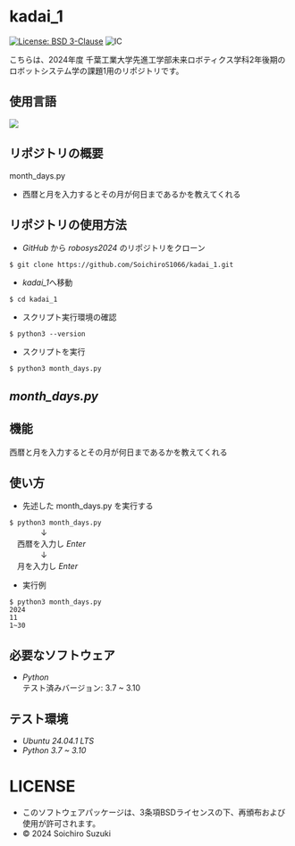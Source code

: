 # kadai_1
[![License: BSD 3-Clause](https://img.shields.io/badge/License-BSD%203--Clause-blue.svg)](https://opensource.org/licenses/BSD-3-Clause)
![IC](https://github.com/SoichiroS1066/kadai_1/actions/workflows/test_month_days.yml/badge.svg)

こちらは、2024年度 千葉工業大学先進工学部未来ロボティクス学科2年後期のロボットシステム学の課題1用のリポジトリです。

## 使用言語
<img src="https://img.shields.io/badge/-Python-yellow.svg?logo=python&style=for-the-badge">

## リポジトリの概要
month_days.py
- 西暦と月を入力するとその月が何日まであるかを教えてくれる


## リポジトリの使用方法
- *GitHub* から *robosys2024* のリポジトリをクローン  
```
$ git clone https://github.com/SoichiroS1066/kadai_1.git
```  
- *kadai_1*へ移動
```
$ cd kadai_1
```
- スクリプト実行環境の確認
```
$ python3 --version
```
- スクリプトを実行
```
$ python3 month_days.py
```

## *month_days.py*

## 機能
西暦と月を入力するとその月が何日まであるかを教えてくれる

## 使い方
- 先述した month_days.py を実行する  
  
`$ python3 month_days.py`  
　　　　↓  
　西暦を入力し *Enter*  
　　　　↓  
　月を入力し *Enter*  
  
- 実行例
```
$ python3 month_days.py
2024
11
1~30
```

## 必要なソフトウェア
- *Python*  
テスト済みバージョン: 3.7 ~ 3.10

## テスト環境
- *Ubuntu 24.04.1 LTS*
- *Python 3.7 ~ 3.10*

# LICENSE
- このソフトウェアパッケージは、3条項BSDライセンスの下、再頒布および使用が許可されます。
- © 2024 Soichiro Suzuki
